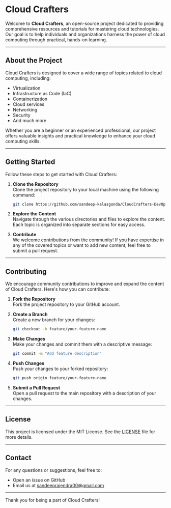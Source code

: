 # Cloud Crafters

Welcome to **Cloud Crafters**, an open-source project dedicated to providing comprehensive resources and tutorials for mastering cloud technologies. Our goal is to help individuals and organizations harness the power of cloud computing through practical, hands-on learning.

---

## About the Project

Cloud Crafters is designed to cover a wide range of topics related to cloud computing, including:

- Virtualization
- Infrastructure as Code (IaC)
- Containerization
- Cloud services
- Networking
- Security
- And much more

Whether you are a beginner or an experienced professional, our project offers valuable insights and practical knowledge to enhance your cloud computing skills.

---

## Getting Started

Follow these steps to get started with Cloud Crafters:

1. **Clone the Repository**  
   Clone the project repository to your local machine using the following command:

   ```sh
   git clone https://github.com/sandeep-kalasgonda/CloudCrafters-DevOpsJourney.git
   ```

2. **Explore the Content**  
   Navigate through the various directories and files to explore the content. Each topic is organized into separate sections for easy access.

3. **Contribute**  
   We welcome contributions from the community! If you have expertise in any of the covered topics or want to add new content, feel free to submit a pull request.

---

## Contributing

We encourage community contributions to improve and expand the content of Cloud Crafters. Here's how you can contribute:

1. **Fork the Repository**  
   Fork the project repository to your GitHub account.

2. **Create a Branch**  
   Create a new branch for your changes:

   ```sh
   git checkout -b feature/your-feature-name
   ```

3. **Make Changes**  
   Make your changes and commit them with a descriptive message:

   ```sh
   git commit -m "Add feature description"
   ```

4. **Push Changes**  
   Push your changes to your forked repository:

   ```sh
   git push origin feature/your-feature-name
   ```

5. **Submit a Pull Request**  
   Open a pull request to the main repository with a description of your changes.

---

## License

This project is licensed under the MIT License. See the [LICENSE](LICENSE) file for more details.

---

## Contact

For any questions or suggestions, feel free to:

- Open an issue on GitHub
- Email us at [sandeeprajendra00@gmail.com](mailto:sandeeprajendra00@gmail.com)

---

Thank you for being a part of Cloud Crafters!
